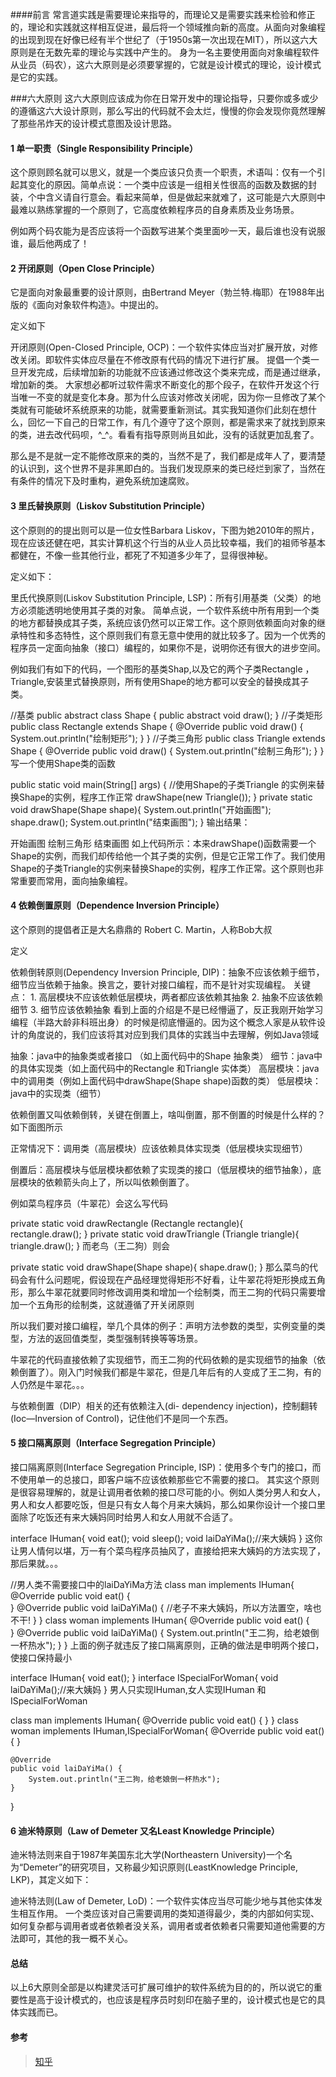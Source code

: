 
####前言
常言道实践是需要理论来指导的，而理论又是需要实践来检验和修正的，理论和实践就这样相互促进，最后将一个领域推向新的高度。从面向对象编程的出现到现在好像已经有半个世纪了（于1950s第一次出现在MIT），所以这六大原则是在无数先辈的理论与实践中产生的。 身为一名主要使用面向对象编程软件从业员（码农），这六大原则是必须要掌握的，它就是设计模式的理论，设计模式是它的实践。

###六大原则
这六大原则应该成为你在日常开发中的理论指导，只要你或多或少的遵循这六大设计原则，那么写出的代码就不会太烂，慢慢的你会发现你竟然理解了那些吊炸天的设计模式意图及设计思路。

#### 1 单一职责（Single Responsibility Principle）
这个原则顾名就可以思义，就是一个类应该只负责一个职责，术语叫：仅有一个引起其变化的原因。简单点说：一个类中应该是一组相关性很高的函数及数据的封装，个中含义请自行意会。看起来简单，但是做起来就难了，这可能是六大原则中最难以熟练掌握的一个原则了，它高度依赖程序员的自身素质及业务场景。

例如两个码农能为是否应该将一个函数写进某个类里面吵一天，最后谁也没有说服谁，最后他两成了！

#### 2 开闭原则（Open Close Principle）
它是面向对象最重要的设计原则，由Bertrand Meyer（勃兰特.梅耶）在1988年出版的《面向对象软件构造》。中提出的。


定义如下

开闭原则(Open-Closed Principle, OCP)：一个软件实体应当对扩展开放，对修改关闭。即软件实体应尽量在不修改原有代码的情况下进行扩展。
提倡一个类一旦开发完成，后续增加新的功能就不应该通过修改这个类来完成，而是通过继承，增加新的类。 大家想必都听过软件需求不断变化的那个段子，在软件开发这个行当唯一不变的就是变化本身。那为什么应该对修改关闭呢，因为你一旦修改了某个类就有可能破坏系统原来的功能，就需要重新测试。其实我知道你们此刻在想什么，回忆一下自己的日常工作，有几个遵守了这个原则，都是需求来了就找到原来的类，进去改代码呗，^_^。看看有指导原则尚且如此，没有的话就更加乱套了。

那么是不是就一定不能修改原来的类的，当然不是了，我们都是成年人了，要清楚的认识到，这个世界不是非黑即白的。当我们发现原来的类已经烂到家了，当然在有条件的情况下及时重构，避免系统加速腐败。

#### 3 里氏替换原则（Liskov Substitution Principle）
这个原则的的提出则可以是一位女性Barbara Liskov，下图为她2010年的照片，现在应该还健在吧，其实计算机这个行当的从业人员比较幸福，我们的祖师爷基本都健在，不像一些其他行业，都死了不知道多少年了，显得很神秘。


定义如下：

里氏代换原则(Liskov Substitution Principle, LSP)：所有引用基类（父类）的地方必须能透明地使用其子类的对象。
简单点说，一个软件系统中所有用到一个类的地方都替换成其子类，系统应该仍然可以正常工作。这个原则依赖面向对象的继承特性和多态特性，这个原则我们有意无意中使用的就比较多了。因为一个优秀的程序员一定面向抽象（接口）编程的，如果你不是，说明你还有很大的进步空间。

例如我们有如下的代码，一个图形的基类Shap,以及它的两个子类Rectangle ，Triangle,安装里式替换原则，所有使用Shape的地方都可以安全的替换成其子类。

//基类
public abstract class Shape {
    public abstract void draw();
}
//子类矩形
public class Rectangle extends Shape {
    @Override
    public void draw() {
        System.out.println("绘制矩形");
    }
}
//子类三角形
public class Triangle extends Shape {
    @Override
    public void draw() {
        System.out.println("绘制三角形");
    }
}
写一个使用Shape类的函数

public static void main(String[] args) {
        //使用Shape的子类Triangle 的实例来替换Shape的实例，程序工作正常
        drawShape(new Triangle());
    }
    private static void drawShape(Shape shape){
        System.out.println("开始画图");
        shape.draw();
        System.out.println("结束画图");
    }
输出结果：

开始画图
绘制三角形
结束画图
如上代码所示：本来drawShape()函数需要一个Shape的实例，而我们却传给他一个其子类的实例，但是它正常工作了。我们使用Shape的子类Triangle的实例来替换Shape的实例，程序工作正常。这个原则也非常重要而常用，面向抽象编程。

#### 4 依赖倒置原则（Dependence Inversion Principle）
这个原则的提倡者正是大名鼎鼎的 Robert C. Martin，人称Bob大叔


定义

依赖倒转原则(Dependency Inversion Principle, DIP)：抽象不应该依赖于细节，细节应当依赖于抽象。换言之，要针对接口编程，而不是针对实现编程。
关键点： 1. 高层模块不应该依赖低层模块，两者都应该依赖其抽象 2. 抽象不应该依赖细节 3. 细节应该依赖抽象
看到上面的介绍是不是已经懵逼了，反正我刚开始学习编程（半路大龄非科班出身）的时候是彻底懵逼的。因为这个概念人家是从软件设计的角度说的，我们应该将其对应到我们具体的实践当中去理解，例如Java领域

抽象：java中的抽象类或者接口 （如上面代码中的Shape 抽象类） 细节：java中的具体实现类（如上面代码中的Rectangle 和Triangle 实体类） 高层模块：java中的调用类（例如上面代码中drawShape(Shape shape)函数的类） 低层模块：java中的实现类（细节）

依赖倒置又叫依赖倒转，关键在倒置上，啥叫倒置，那不倒置的时候是什么样的？如下面图所示

正常情况下：调用类（高层模块）应该依赖具体实现类（低层模块实现细节）

倒置后：高层模块与低层模块都依赖了实现类的接口（低层模块的细节抽象），底层模块的依赖箭头向上了，所以叫依赖倒置了。


例如菜鸟程序员（牛翠花）会这么写代码

private static void drawRectangle (Rectangle rectangle){        
        rectangle.draw();
    }
    private static void drawTriangle  (Triangle triangle){        
        triangle.draw();
    }
而老鸟（王二狗）则会

private static void drawShape(Shape shape){
        shape.draw();
    }
那么菜鸟的代码会有什么问题呢，假设现在产品经理觉得矩形不好看，让牛翠花将矩形换成五角形，那么牛翠花就要同时修改调用类和增加一个绘制类，而王二狗的代码只需要增加一个五角形的绘制类，这就遵循了开关闭原则

所以我们要对接口编程，举几个具体的例子：声明方法参数的类型，实例变量的类型，方法的返回值类型，类型强制转换等等场景。

牛翠花的代码直接依赖了实现细节，而王二狗的代码依赖的是实现细节的抽象（依赖倒置了）。刚入门时候我们都是牛翠花，但是几年后有的人变成了王二狗，有的人仍然是牛翠花。。。

与依赖倒置（DIP）相关的还有依赖注入(di- dependency injection)，控制翻转(Ioc—Inversion of Control)，记住他们不是同一个东西。

#### 5 接口隔离原则（Interface Segregation Principle）
接口隔离原则(Interface Segregation Principle, ISP)：使用多个专门的接口，而不使用单一的总接口，即客户端不应该依赖那些它不需要的接口。
其实这个原则是很容易理解的，就是让调用者依赖的接口尽可能的小。例如人类分男人和女人，男人和女人都要吃饭，但是只有女人每个月来大姨妈，那么如果你设计一个接口里面除了吃饭还有来大姨妈同时给男人和女人用就不合适了。

interface IHuman{
    void eat();
    void sleep();
    void laiDaYiMa();//来大姨妈
}
这你让男人情何以堪，万一有个菜鸟程序员抽风了，直接给把来大姨妈的方法实现了，那后果就。。。

//男人类不需要接口中的laiDaYiMa方法
class man implements IHuman{
    @Override
    public void eat() {        
    }
    @Override
    public void laiDaYiMa() {
        //老子不来大姨妈，所以方法置空，啥也不干!
    }
}
class woman implements IHuman{
    @Override
    public void eat() {        
    }
    @Override
    public void laiDaYiMa() {
        System.out.println("王二狗，给老娘倒一杯热水");
    }
}
上面的例子就违反了接口隔离原则，正确的做法是申明两个接口，使接口保持最小

interface IHuman{
    void eat();
}
interface ISpecialForWoman{
    void laiDaYiMa();//来大姨妈
}
男人只实现IHuman,女人实现IHuman 和ISpecialForWoman

class man implements IHuman{
    @Override
    public void eat() {
    }
}
class woman implements IHuman,ISpecialForWoman{
    @Override
    public void eat() {
    }

    @Override
    public void laiDaYiMa() {
        System.out.println("王二狗，给老娘倒一杯热水");
    }
}
#### 6 迪米特原则（Law of Demeter 又名Least Knowledge Principle）
迪米特法则来自于1987年美国东北大学(Northeastern University)一个名为“Demeter”的研究项目，又称最少知识原则(LeastKnowledge Principle, LKP)，其定义如下：

迪米特法则(Law of Demeter, LoD)：一个软件实体应当尽可能少地与其他实体发生相互作用。
一个类应该对自己需要调用的类知道得最少，类的内部如何实现、如何复杂都与调用者或者依赖者没关系，调用者或者依赖者只需要知道他需要的方法即可，其他的我一概不关心。

#### 总结
以上6大原则全部是以构建灵活可扩展可维护的软件系统为目的的，所以说它的重要性是高于设计模式的，也应该是程序员时刻印在脑子里的，设计模式也是它的具体实践而已。
#### 参考
> [知乎](https://zhuanlan.zhihu.com/p/58092071 "Markdown")